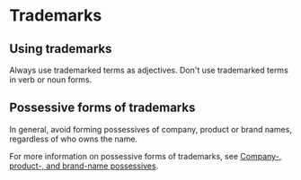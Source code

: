 # Trademarks

## Using trademarks

Always use trademarked terms as adjectives. Don't use trademarked terms in verb or noun forms.

## Possessive forms of trademarks

In general, avoid forming possessives of company, product or brand names, regardless of who owns the name.  

For more information on possessive forms of trademarks, see [Company-, product-, and brand-name possessives]().
